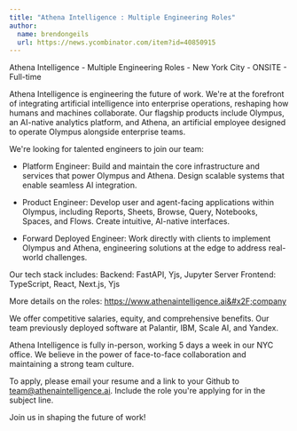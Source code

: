 ```yaml
---
title: "Athena Intelligence : Multiple Engineering Roles"
author:
  name: brendongeils
  url: https://news.ycombinator.com/item?id=40850915
---
```

Athena Intelligence - Multiple Engineering Roles - New York City - ONSITE - Full-time

Athena Intelligence is engineering the future of work. We&#x27;re at the forefront of integrating artificial intelligence into enterprise operations, reshaping how humans and machines collaborate. Our flagship products include Olympus, an AI-native analytics platform, and Athena, an artificial employee designed to operate Olympus alongside enterprise teams.

We&#x27;re looking for talented engineers to join our team:

- Platform Engineer: Build and maintain the core infrastructure and services that power Olympus and Athena. Design scalable systems that enable seamless AI integration.

- Product Engineer: Develop user and agent-facing applications within Olympus, including Reports, Sheets, Browse, Query, Notebooks, Spaces, and Flows. Create intuitive, AI-native interfaces.

- Forward Deployed Engineer: Work directly with clients to implement Olympus and Athena, engineering solutions at the edge to address real-world challenges.

Our tech stack includes:
Backend: FastAPI, Yjs, Jupyter Server
Frontend: TypeScript, React, Next.js, Yjs

More details on the roles: <a href="https:&#x2F;&#x2F;www.athenaintelligence.ai&#x2F;company" rel="nofollow">https:&#x2F;&#x2F;www.athenaintelligence.ai&#x2F;company</a>

We offer competitive salaries, equity, and comprehensive benefits. Our team previously deployed software at Palantir, IBM, Scale AI, and Yandex.

Athena Intelligence is fully in-person, working 5 days a week in our NYC office. We believe in the power of face-to-face collaboration and maintaining a strong team culture.

To apply, please email your resume and a link to your Github to team@athenaintelligence.ai. Include the role you&#x27;re applying for in the subject line.

Join us in shaping the future of work!
